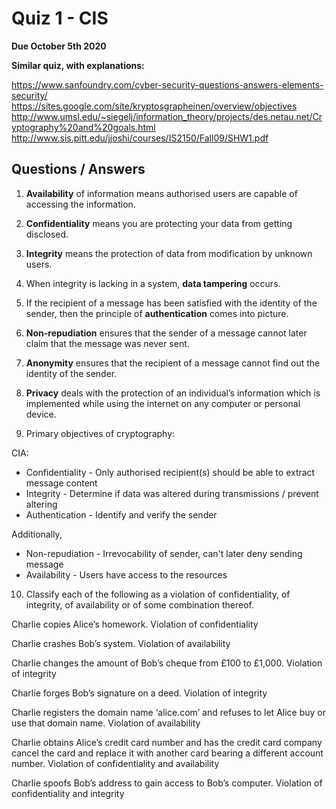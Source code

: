 # Quiz 1 - CIS

**Due October 5th 2020**

**Similar quiz, with explanations:**

<https://www.sanfoundry.com/cyber-security-questions-answers-elements-security/>
<https://sites.google.com/site/kryptosgrapheinen/overview/objectives>
<http://www.umsl.edu/~siegelj/information_theory/projects/des.netau.net/Cryptography%20and%20goals.html>
<http://www.sis.pitt.edu/jjoshi/courses/IS2150/Fall09/SHW1.pdf>

## Questions / Answers

1) **Availability** of information means authorised users are capable of accessing the information.

2) **Confidentiality** means you are protecting your data from getting disclosed.

3) **Integrity** means the protection of data from modification by unknown users.

4) When integrity is lacking in a system, **data tampering** occurs.

5) If the recipient of a message has been satisfied with the identity of the sender, then the principle of **authentication** comes into picture.

6) **Non-repudiation** ensures that the sender of a message cannot later claim that the message was never sent.

7) **Anonymity** ensures that the recipient of a message cannot find out the identity of the sender.

8) **Privacy** deals with the protection of an individual’s information which is implemented while using the internet on any computer or personal device.

9) Primary objectives of cryptography:

CIA:

* Confidentiality - Only authorised recipient(s) should be able to extract message content
* Integrity - Determine if data was altered during transmissions / prevent altering
* Authentication - Identify and verify the sender

Additionally,

* Non-repudiation - Irrevocability of sender, can't later deny sending message
* Availability - Users have access to the resources

10) Classify each of the following as a violation of confidentiality, of integrity, of availability or of some combination thereof.

Charlie copies Alice’s homework.
Violation of confidentiality

Charlie crashes Bob’s system.
Violation of availability

Charlie changes the amount of Bob’s cheque from £100 to £1,000.
Violation of integrity

Charlie forges Bob’s signature on a deed.
Violation of integrity

Charlie registers the domain name ‘alice.com’ and refuses to let Alice buy or use that domain name.
Violation of availability

Charlie obtains Alice’s credit card number and has the credit card company cancel the card and replace it with another card bearing a different account number.
Violation of confidentiality and availability

Charlie spoofs Bob’s address to gain access to Bob’s computer.
Violation of confidentiality and integrity

